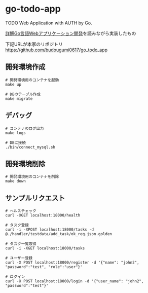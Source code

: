 # go-todo-app

TODO Web Application with AUTH by Go.

[詳解Go言語Webアプリケーション開発](https://www.c-r.com/book/detail/1462)を読みながら実装したもの

下記URLが本家のリポジトリ  
<https://github.com/budougumi0617/go_todo_app>

## 開発環境作成

```shell
# 開発環境用のコンテナを起動
make up

# DBのテーブル作成
make migrate
```

## デバッグ

```shell
# コンテナのログ出力
make logs

# DBに接続
./bin/connect_mysql.sh 
```

## 開発環境削除

```shell
# 開発環境用のコンテナを削除
make down
```

## サンプルリクエスト

```shell
# ヘルスチェック
curl -XGET localhost:18000/health

# タスク登録
curl -i -XPOST localhost:18000/tasks -d @./handler/testdata/add_task/ok_req.json.golden

# タスク一覧取得
curl -i -XGET localhost:18000/tasks

# ユーザー登録
curl -X POST localhost:18000/register -d '{"name": "john2", "password":"test", "role":"user"}'

# ログイン
curl -X POST localhost:18000/login -d '{"user_name": "john2", "password":"test"}'

```
